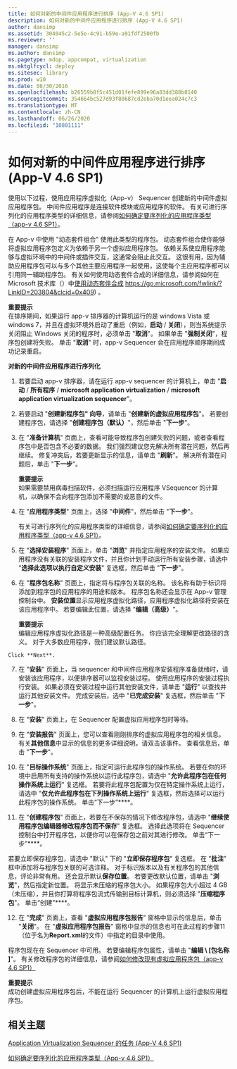 ```yaml
---
title: 如何对新的中间件应用程序进行排序 (App-V 4.6 SP1)
description: 如何对新的中间件应用程序进行排序 (App-V 4.6 SP1)
author: dansimp
ms.assetid: 304045c2-5e5e-4c91-b59e-a91fdf2500fb
ms.reviewer: ''
manager: dansimp
ms.author: dansimp
ms.pagetype: mdop, appcompat, virtualization
ms.mktglfcycl: deploy
ms.sitesec: library
ms.prod: w10
ms.date: 08/30/2016
ms.openlocfilehash: b26559b8f5c451d01fefe899e96a83dd388b8140
ms.sourcegitcommit: 354664bc527d93f80687cd2eba70d1eea024c7c3
ms.translationtype: MT
ms.contentlocale: zh-CN
ms.lasthandoff: 06/26/2020
ms.locfileid: "10801111"
---
```

# 如何对新的中间件应用程序进行排序 (App-V 4.6 SP1)


使用以下过程，使用应用程序虚拟化（App-v） Sequencer 创建新的中间件虚拟应用程序包。 中间件应用程序是连接软件模块或应用程序的软件。 有关可进行序列化的应用程序类型的详细信息，请参阅[如何确定要序列化的应用程序类型（app-v 4.6 SP1）](how-to-determine-which-type-of-application-to-sequence---app-v-46-sp1-.md)。

在 App-v 中使用 "动态套件组合" 使用此类型的程序包。 动态套件组合使你能够将虚拟应用程序包定义为依赖于另一个虚拟应用程序包。 依赖关系使应用程序能够与虚拟环境中的中间件或插件交互，这通常会阻止此交互。 这很有用，因为辅助应用程序包可以与多个其他主要应用程序一起使用，这使每个主应用程序都可以引用同一辅助程序包。 有关如何使用动态套件合成的详细信息，请参阅如何在 Microsoft 技术库（）中[使用动态套件合成](https://go.microsoft.com/fwlink/?LinkID=203804&clcid=0x409) https://go.microsoft.com/fwlink/?LinkID=203804&clcid=0x409) 。

**重要提示**  
在排序期间，如果运行 app-v 排序器的计算机运行的是 windows Vista 或 windows 7，并且在虚拟环境外启动了重启（例如，**启动**  /  **关闭**），则当系统提示关闭阻止 Windows 关闭的程序时，必须单击 "**取消**"。 如果单击 "**强制关闭**"，程序包创建将失败。 单击 "**取消**" 时，app-v Sequencer 会在应用程序顺序期间成功记录重启。



**对新的中间件应用程序进行序列化**

1.  若要启动 app-v 排序器，请在运行 app-v sequencer 的计算机上，单击 "**启动**  /  **所有程序**  /  **microsoft application virtualization**  /  **microsoft application virtualization sequencer**"。

2.  若要启动 "**创建新程序包" 向导**，请单击 "**创建新的虚拟应用程序包**"。 若要创建程序包，请选择 "**创建程序包（默认）**"，然后单击 "**下一步**"。

3.  在 "**准备计算机**" 页面上，查看可能导致程序包创建失败的问题，或者查看程序包中是否包含不必要的数据。 我们强烈建议您先解决所有潜在问题，然后再继续。 修复冲突后，若要更新显示的信息，请单击 "**刷新**"。 解决所有潜在问题后，单击 "**下一步**"。

    **重要提示**  
    如果需要禁用病毒扫描软件，必须扫描运行应用程序 VSequencer 的计算机，以确保不会向程序包添加不需要的或恶意的文件。



4.  在 "**应用程序类型**" 页面上，选择 "**中间件**"，然后单击 "**下一步**"。

    有关可进行序列化的应用程序类型的详细信息，请参阅[如何确定要序列化的应用程序类型（app-v 4.6 SP1）](how-to-determine-which-type-of-application-to-sequence---app-v-46-sp1-.md)。

5.  在 "**选择安装程序**" 页面上，单击 "**浏览**" 并指定应用程序的安装文件。 如果应用程序没有关联的安装程序文件，并且你计划手动运行所有安装步骤，请选中 "**选择此选项以执行自定义安装**" 复选框，然后单击 "**下一步**"。

6.  在 "**程序包名称**" 页面上，指定将与程序包关联的名称。 该名称有助于标识将添加到程序包的应用程序的用途和版本。 程序包名称还会显示在 App-v 管理控制台中。 **安装位置**显示应用程序虚拟化路径，应用程序虚拟化路径将安装在该应用程序中。 若要编辑此位置，请选择 "**编辑（高级）**"。

    **重要提示**  
    编辑应用程序虚拟化路径是一种高级配置任务。 你应该完全理解更改路径的含义。 对于大多数应用程序，我们建议默认路径。



~~~
Click **Next**.
~~~

7. 在 "**安装**" 页面上，当 sequencer 和中间件应用程序安装程序准备就绪时，请安装该应用程序，以便排序器可以监视安装过程。 使用应用程序的安装过程执行安装。 如果必须在安装过程中运行其他安装文件，请单击 "**运行**" 以查找并运行其他安装文件。 完成安装后，选中 "**已完成安装**" 复选框，然后单击 "**下一步**"。

8. 在 "**安装**" 页面上，在 Sequencer 配置虚拟应用程序包时等待。

9. 在 "**安装报告**" 页面上，您可以查看刚刚排序的虚拟应用程序包的相关信息。 有关**其他信息**中显示的信息的更多详细说明，请双击该事件。 查看信息后，单击 "**下一步**"。

10. 在 "**目标操作系统**" 页面上，指定可运行此程序包的操作系统。 若要在你的环境中启用所有支持的操作系统以运行此程序包，请选中 "**允许此程序包在任何操作系统上运行**" 复选框。 若要将此程序包配置为仅在特定操作系统上运行，请选中 "**仅允许此程序包在下列操作系统上运行**" 复选框，然后选择可以运行此程序包的操作系统。 单击“下一步”****。

11. 在 "**创建程序包**" 页面上，若要在不保存的情况下修改程序包，请选中 "**继续使用程序包编辑器修改程序包而不保存**" 复选框。 选择此选项将在 Sequencer 控制台中打开程序包，以便你可以在保存包之前对其进行修改。 单击“下一步”****。

   若要立即保存程序包，请选中 "默认" 下的 "**立即保存程序包**" 复选框。 在 "**批注**" 框中添加将与程序包关联的可选注释。 对于标识版本以及有关程序包的其他信息，评论非常有用。 还会显示默认**保存位置**。 若要更改默认位置，请单击 "**浏览**"，然后指定新位置。 将显示未压缩的程序包大小。 如果程序包大小超过 4 GB （未压缩），并且你打算将程序包流式传输到目标计算机，则必须选择 "**压缩程序包**"。 单击“创建”****。

12. 在 "**完成**" 页面上，查看 "**虚拟应用程序包报告**" 窗格中显示的信息后，单击 "**关闭**"。 在 "**虚拟应用程序包报告**" 窗格中显示的信息也可在此过程的步骤11（位于名为**Report.xml**的文件）中指定的目录中使用。

   程序包现在在 Sequencer 中可用。 若要编辑程序包属性，请单击 "**编辑 \ [包名称 \]**"。 有关修改程序包的详细信息，请参阅[如何修改现有虚拟应用程序包（app-v 4.6 SP1）](how-to-modify-an-existing-virtual-application-package--app-v-46-sp1-.md)

   **重要提示**  
   成功创建虚拟应用程序包后，不能在运行 Sequencer 的计算机上运行虚拟应用程序包。



## 相关主题


[Application Virtualization Sequencer 的任务 (App-V 4.6 SP1)](tasks-for-the-application-virtualization-sequencer--app-v-46-sp1-.md)

[如何确定要序列化的应用程序类型（App-v 4.6 SP1）](how-to-determine-which-type-of-application-to-sequence---app-v-46-sp1-.md)









